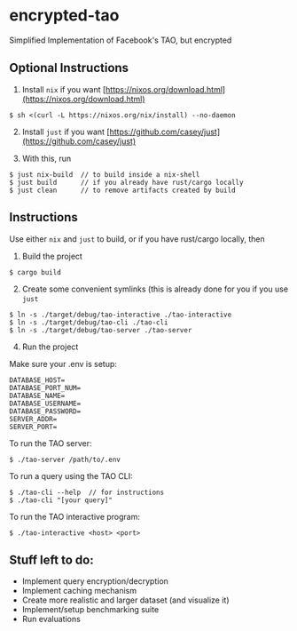 # encrypted-tao
Simplified Implementation of Facebook's TAO, but encrypted

## Optional Instructions
1. Install `nix` if you want [https://nixos.org/download.html](https://nixos.org/download.html)
```
$ sh <(curl -L https://nixos.org/nix/install) --no-daemon
```

2. Install `just` if you want [https://github.com/casey/just](https://github.com/casey/just)

3. With this, run
```
$ just nix-build  // to build inside a nix-shell
$ just build      // if you already have rust/cargo locally
$ just clean      // to remove artifacts created by build
```

## Instructions
Use either `nix` and `just` to build, or if you have rust/cargo locally, then

1. Build the project
```
$ cargo build
```

2. Create some convenient symlinks (this is already done for you if you use `just`
```
$ ln -s ./target/debug/tao-interactive ./tao-interactive
$ ln -s ./target/debug/tao-cli ./tao-cli
$ ln -s ./target/debug/tao-server ./tao-server
```

4. Run the project

Make sure your .env is setup:
```
DATABASE_HOST=
DATABASE_PORT_NUM=
DATABASE_NAME=
DATABASE_USERNAME=
DATABASE_PASSWORD=
SERVER_ADDR=
SERVER_PORT=
```

To run the TAO server:
```
$ ./tao-server /path/to/.env
```

To run a query using the TAO CLI:
```
$ ./tao-cli --help  // for instructions
$ ./tao-cli "[your query]"
```

To run the TAO interactive program:
```
$ ./tao-interactive <host> <port>
```


## Stuff left to do:
- Implement query encryption/decryption 
- Implement caching mechanism
- Create more realistic and larger dataset (and visualize it)
- Implement/setup benchmarking suite
- Run evaluations
